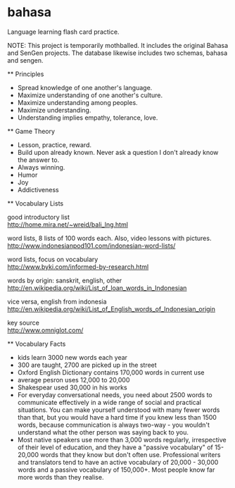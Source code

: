 # bahasa
Language learning flash card practice.

NOTE: This project is temporarily mothballed. It includes the original Bahasa and SenGen projects. The database likewise includes two schemas, bahasa and sengen.

** Principles

  * Spread knowledge of one another's language.
  * Maximize understanding of one another's culture.
  * Maximize understanding among peoples.
  * Maximize understanding.
  * Understanding implies empathy, tolerance, love.

** Game Theory
  * Lesson, practice, reward.
  * Build upon already known.  Never ask a question I don't already know the answer to.
  * Always winning.
  * Humor
  * Joy
  * Addictiveness

** Vocabulary Lists

good introductory list<br/>
http://home.mira.net/~wreid/bali_lng.html

word lists, 8 lists of 100 words each.  Also, video lessons with pictures.<br/>
http://www.indonesianpod101.com/indonesian-word-lists/

word lists, focus on vocabulary<br/>
http://www.byki.com/informed-by-research.html

words by origin: sanskrit, english, other<br/>
http://en.wikipedia.org/wiki/List_of_loan_words_in_Indonesian

vice versa, english from indonesia<br/>
http://en.wikipedia.org/wiki/List_of_English_words_of_Indonesian_origin

key source<br/>
http://www.omniglot.com/

** Vocabulary Facts

  * kids learn 3000 new words each year
  * 300 are taught, 2700 are picked up in the street
  * Oxford English Dictionary contains 170,000 words in current use
  * average pesron uses 12,000 to 20,000
  * Shakespear used 30,000 in his works
  * For everyday conversational needs, you need about 2500 words to communicate effectively in a wide range of social and practical situations. You can make yourself understood with many fewer words than that, but you would have a hard time if you knew less than 1500 words, because communication is always two-way - you wouldn't understand what the other person was saying back to you.
  * Most native speakers use more than 3,000 words regularly, irrespective of their level of education, and they have a "passive vocabulary" of 15-20,000 words that they know but don't often use. Professional writers and translators tend to have an active vocabulary of 20,000 - 30,000 words and a passive vocabulary of 150,000+. Most people know far more words than they realise.
